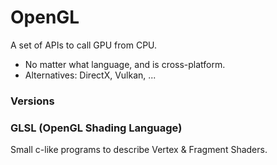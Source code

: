 # OpenGL

A set of APIs to call GPU from CPU. 

* No matter what language, and is cross-platform.
* Alternatives: DirectX, Vulkan, ...



### Versions





### GLSL (OpenGL Shading Language)

Small c-like programs to describe Vertex & Fragment Shaders.



